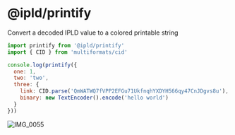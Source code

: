 # @ipld/printify

Convert a decoded IPLD value to a colored printable string

```javascript
import printify from '@ipld/printify'
import { CID } from 'multiformats/cid'

console.log(printify({
  one: 1,
  two: 'two',
  three: {
    link: CID.parse('QmWATWQ7fVPP2EFGu71UkfnqhYXDYH566qy47CnJDgvs8u'),
    binary: new TextEncoder().encode('hello world')
  }
}))
```

![IMG_0055](https://user-images.githubusercontent.com/579/58920572-b09a9980-86e7-11e9-88da-70572b7c8dcd.png)
